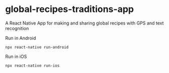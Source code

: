 # global-recipes-traditions-app
A React Native App for making and sharing global recipes with GPS and text recognition

Run in Android
```
npx react-native run-android
```

Run in iOS
```
npx react-native run-ios
```
